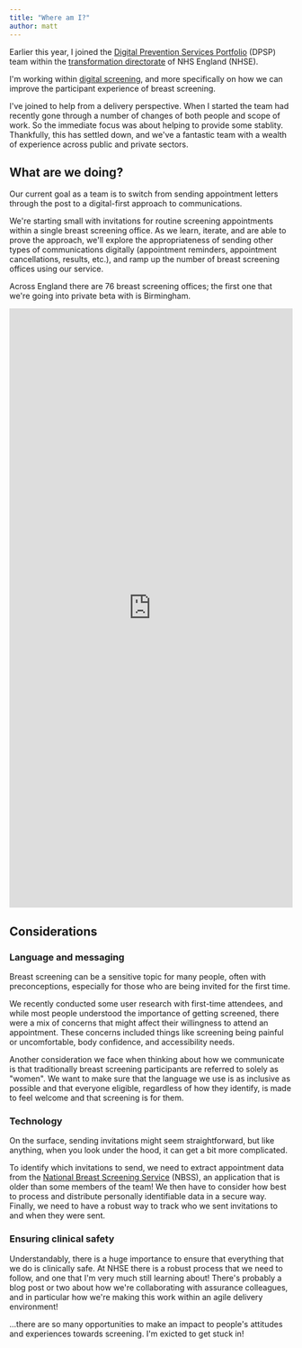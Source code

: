 ```yaml
---
title: "Where am I?"
author: matt
---
```


Earlier this year, I joined the [Digital Prevention Services Portfolio](https://www.digital-prevention-services.nhs.uk/) (DPSP) team within the [transformation directorate](https://transform.england.nhs.uk/) of NHS England (NHSE).

I'm working within [digital screening](https://transform.england.nhs.uk/key-tools-and-info/digital-screening/), and more specifically on how we can improve the participant experience of breast screening.

I've joined to help from a delivery perspective. When I started the team had recently gone through a number of changes of both people and scope of work. So the immediate focus was about helping to provide some stablity. Thankfully, this has settled down, and we've a fantastic team with a wealth of experience across public and private sectors.

## What are we doing?
Our current goal as a team is to switch from sending appointment letters through the post to a digital-first approach to communications.

We're starting small with invitations for routine screening appointments within a single breast screening office. As we learn, iterate, and are able to prove the approach, we'll explore the appropriateness of sending other types of communications digitally (appointment reminders, appointment cancellations, results, etc.), and ramp up the number of breast screening offices using our service.

Across England there are 76 breast screening offices; the first one that we're going into private beta with is Birmingham.

<iframe src="https://www.linkedin.com/embed/feed/update/urn:li:ugcPost:7351359431512604674" height="1064" width="504" frameborder="0" allowfullscreen="" title="Embedded post"></iframe>

## Considerations

### Language and messaging
Breast screening can be a sensitive topic for many people, often with preconceptions, especially for those who are being invited for the first time.

We recently conducted some user research with first-time attendees, and while most people understood the importance of getting screened, there were a mix of concerns that might affect their willingness to attend an appointment. These concerns included things like screening being painful or uncomfortable, body confidence, and accessibility needs.

Another consideration we face when thinking about how we communicate is that traditionally breast screening participants are referred to solely as "women". We want to make sure that the language we use is as inclusive as possible and that everyone eligible, regardless of how they identify, is made to feel welcome and that screening is for them.

### Technology
On the surface, sending invitations might seem straightforward, but like anything, when you look under the hood, it can get a bit more complicated.

To identify which invitations to send, we need to extract appointment data from the [National Breast Screening Service](https://www.nbss.nhs.uk/) (NBSS), an application that is older than some members of the team! We then have to consider how best to process and distribute personally identifiable data in a secure way. Finally, we need to have a robust way to track who we sent invitations to and when they were sent.

### Ensuring clinical safety
Understandably, there is a huge importance to ensure that everything that we do is clinically safe. At NHSE there is a robust process that we need to follow, and one that I'm very much still learning about! There's probably a blog post or two about how we're collaborating with assurance colleagues, and in particular how we're making this work within an agile delivery environment!

...there are so many opportunities to make an impact to people's attitudes and experiences towards screening. I'm exicted to get stuck in!